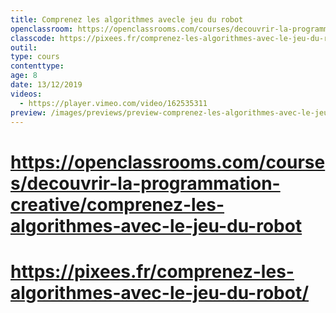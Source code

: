 ```yaml
---
title: Comprenez les algorithmes avecle jeu du robot
openclassroom: https://openclassrooms.com/courses/decouvrir-la-programmation-creative/comprenez-les-algorithmes-avec-le-jeu-du-robot
classcode: https://pixees.fr/comprenez-les-algorithmes-avec-le-jeu-du-robot/
outil: 
type: cours
contenttype: 
age: 8
date: 13/12/2019
videos: 
  - https://player.vimeo.com/video/162535311
preview: /images/previews/preview-comprenez-les-algorithmes-avec-le-jeu-du-robot.jpg
---
```


# https://openclassrooms.com/courses/decouvrir-la-programmation-creative/comprenez-les-algorithmes-avec-le-jeu-du-robot
# https://pixees.fr/comprenez-les-algorithmes-avec-le-jeu-du-robot/
